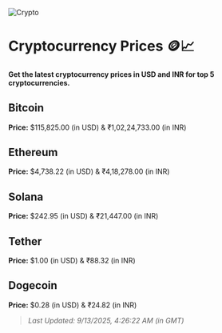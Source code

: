 
![Crypto](https://www.techguide.com.au/wp-content/uploads/2020/11/crypto3.jpeg)

# Cryptocurrency Prices 🪙📈

#### Get the latest cryptocurrency prices in USD and INR for top 5 cryptocurrencies.

## Bitcoin

**Price:** $115,825.00 (in USD) & ₹1,02,24,733.00 (in INR)

## Ethereum

**Price:** $4,738.22 (in USD) & ₹4,18,278.00 (in INR)

## Solana

**Price:** $242.95 (in USD) & ₹21,447.00 (in INR)

## Tether

**Price:** $1.00 (in USD) & ₹88.32 (in INR)

## Dogecoin

**Price:** $0.28 (in USD) & ₹24.82 (in INR)

> _Last Updated: 9/13/2025, 4:26:22 AM (in GMT)_
